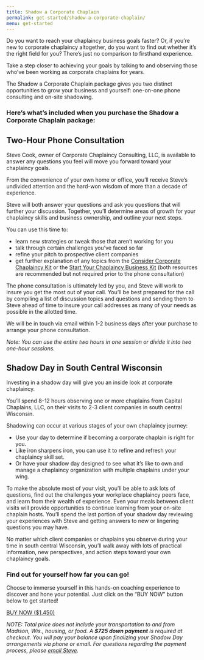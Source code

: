 ```yaml
---
title: Shadow a Corporate Chaplain
permalink: get-started/shadow-a-corporate-chaplain/
menu: get-started
---
```

Do you want to reach your chaplaincy business goals faster? Or, if you’re new to corporate chaplaincy altogether, do you want to find out whether it’s the right field for you? There’s just no comparison to firsthand experience.

Take a step closer to achieving your goals by talking to and observing those who’ve been working as corporate chaplains for years.

The Shadow a Corporate Chaplain package gives you two distinct opportunities to grow your business and yourself: one-on-one phone consulting and on-site shadowing.

### Here’s what’s included when you purchase the Shadow a Corporate Chaplain package:

## Two-Hour Phone Consultation
Steve Cook, owner of Corporate Chaplaincy Consulting, LLC, is available to answer any questions you feel will move you forward toward your chaplaincy goals.

From the convenience of your own home or office, you’ll receive Steve’s undivided attention and the hard-won wisdom of more than a decade of experience.

Steve will both answer your questions and ask you questions that will further your discussion. Together, you’ll determine areas of growth for your chaplaincy skills and business ownership, and outline your next steps.

You can use this time to:

*   learn new strategies or tweak those that aren’t working for you
*   talk through certain challenges you’ve faced so far
*   refine your pitch to prospective client companies
*   get further explanation of any topics from the [Consider Corporate Chaplaincy Kit](/get-started/consider-corporate-chaplaincy/) or the [Start Your Chaplaincy Business Kit](/get-started/start-your-chaplaincy-business/) (both resources are recommended but not required prior to the phone consultation)

The phone consultation is ultimately led by you, and Steve will work to insure you get the most out of your call. You’ll be best prepared for the call by compiling a list of discussion topics and questions and sending them to Steve ahead of time to insure your call addresses as many of your needs as possible in the allotted time.

We will be in touch via email within 1-2 business days after your purchase to arrange your phone consultation.

*Note: You can use the entire two hours in one session or divide it into two one-hour sessions.*

## Shadow Day in South Central Wisconsin
Investing in a shadow day will give you an inside look at corporate chaplaincy.

You’ll spend 8-12 hours observing one or more chaplains from Capital Chaplains, LLC, on their visits to 2-3 client companies in south central Wisconsin.

Shadowing can occur at various stages of your own chaplaincy journey:

*   Use your day to determine if becoming a corporate chaplain is right for you.
*   Like iron sharpens iron, you can use it to refine and refresh your chaplaincy skill set.
*   Or have your shadow day designed to see what it’s like to own and manage a chaplaincy organization with multiple chaplains under your wing. 

To make the absolute most of your visit, you’ll be able to ask lots of questions, find out the challenges your workplace chaplaincy peers face, and learn from their wealth of experience. Even your meals between client visits will provide opportunities to continue learning from your on-site chaplain hosts. You’ll spend the last portion of your shadow day reviewing your experiences with Steve and getting answers to new or lingering questions you may have.

No matter which client companies or chaplains you observe during your time in south central Wisconsin, you’ll walk away with lots of practical information, new perspectives, and action steps toward your own chaplaincy goals.

### Find out for yourself how far you can go! 

Choose to immerse yourself in this hands-on coaching experience to discover and hone your potential. Just click on the “BUY NOW” button below to get started!

<a class="button" href="https://gum.co/shadow-a-corporate-chaplain">
      BUY NOW ($1,450)
    </a>

*NOTE: Total price does not include your transportation to and from Madison, Wis., housing, or food. A **$725 down payment** is required at checkout. You will pay your balance upon finalizing your Shadow Day arrangements via phone or email. For questions regarding the payment process, please [email Steve](mailto:steve@corpchaps.com).*